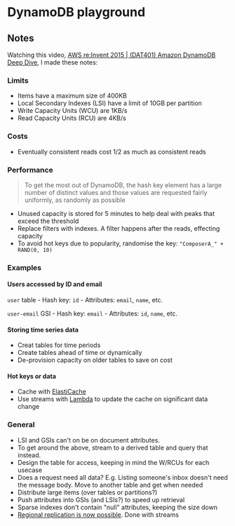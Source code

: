 # DynamoDB playground

## Notes

Watching this video, [AWS re:Invent 2015 | (DAT401) Amazon DynamoDB Deep Dive](https://www.youtube.com/watch?v=ggDIat_FZtA), I made these notes:

### Limits

- Items have a maximum size of 400KB
- Local Secondary Indexes (LSI) have a limit of 10GB per partition
- Write Capacity Units (WCU) are 1KB/s
- Read Capacity Units (RCU) are 4KB/s

### Costs

- Eventually consistent reads cost 1/2 as much as consistent reads

### Performance

> To get the most out of DynamoDB, the hash key element has a large number of distinct values and those values are requested fairly uniformly, as randomly as possible

- Unused capacity is stored for 5 minutes to help deal with peaks that exceed the threshold
- Replace filters with indexes. A filter happens after the reads, effecting capacity
- To avoid hot keys due to popularity, randomise the key: `"ComposerA_" + RAND(0, 10)`

### Examples

#### Users accessed by ID and email

`user` table - Hash key: `id` - Attributes: `email`, `name`, etc.

`user-email` GSI - Hash key: `email` - Attributes: `id`, `name`, etc.

#### Storing time series data

- Creat tables for time periods
- Create tables ahead of time or dynamically
- De-provision capacity on older tables to save on cost

#### Hot keys or data

- Cache with [ElastiCache](https://aws.amazon.com/elasticache/)
- Use streams with [Lambda](https://aws.amazon.com/lambda/) to update the cache on significant data change

### General

- LSI and GSIs can't on be on document attributes.
- To get around the above, stream to a derived table and query that instead.
- Design the table for access, keeping in mind the W/RCUs for each usecase
- Does a request need all data? E.g. Listing someone's inbox doesn't need the message body. Move to another table and get when needed
- Distribute large items (over tables or partitions?)
- Push attributes into GSIs (and LSIs?) to speed up retrieval
- Sparse indexes don't contain "null" attributes, keeping the size down
- [Regional replication is now possible](https://aws.amazon.com/about-aws/whats-new/2015/07/amazon-dynamodb-available-now-cross-region-replication-triggers-and-streams/). Done with streams
